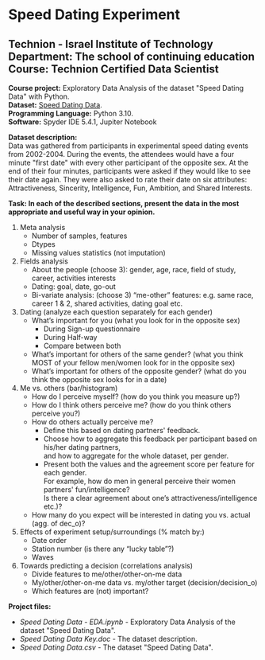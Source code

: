 # Speed Dating Experiment
## Technion - Israel Institute of Technology<br/>Department: The school of continuing education<br/>Course: Technion Certified Data Scientist

**Course project:** Exploratory Data Analysis of the dataset "Speed Dating Data" with Python.<br/>
**Dataset:** [Speed Dating Data](https://www.kaggle.com/datasets/annavictoria/speed-dating-experiment).<br/>
**Programming Language:** Python 3.10.<br/>
**Software:** Spyder IDE 5.4.1, Jupiter Notebook<br/>

**Dataset description:**<br/>
Data was gathered from participants in experimental speed dating events from 2002-2004. During the events, the attendees would have a four minute "first date" with every other participant of the opposite sex. At the end of their four minutes, participants were asked if they would like to see their date again. They were also asked to rate their date on six attributes: Attractiveness, Sincerity, Intelligence, Fun, Ambition, and Shared Interests.


**Task: In each of the described sections, present the data in the most appropriate and useful way in your opinion.**<br/>
1. Meta analysis<br/>
    * Number of samples, features<br/>
    * Dtypes<br/>
    * Missing values statistics (not imputation)<br/>
2. Fields analysis<br/>
    * About the people (choose 3): gender, age, race, field of study, career, activities interests<br/>
    * Dating: goal, date, go-out<br/>
    * Bi-variate analysis: (choose 3) “me-other” features: e.g. same race, career 1 & 2, shared activities, dating goal etc.<br/>
3. Dating (analyze each question separately for each gender)<br/>
    * What’s important for you (what you look for in the opposite sex)<br/>
        * During Sign-up questionnaire<br/>
        * During Half-way<br/>
        * Compare between both<br/>
    * What’s important for others of the same gender? (what you think MOST of your fellow men/women look for in the opposite sex)<br/>
    * What’s important for others of the opposite gender? (what do you think the opposite sex looks for in a date)<br/>
4. Me vs. others (bar/histogram)<br/>
    * How do I perceive myself? (how do you think you measure up?)<br/>
    * How do I think others perceive me? (how do you think others perceive you?)<br/>
    * How do others actually perceive me?<br/>
        * Define this based on dating partners' feedback.<br/>
        * Choose how to aggregate this feedback per participant based on his/her dating partners,<br/>
           and how to aggregate for the whole dataset, per gender.<br/>
        * Present both the values and the agreement score per feature for each gender.<br/>
           For example, how do men in general perceive their women partners' fun/intelligence?<br/>
           Is there a clear agreement about one’s attractiveness/intelligence etc.)?<br/>
    * How many do you expect will be interested in dating you vs. actual (agg. of dec_o)?<br/>
5. Effects of experiment setup/surroundings (% match by:)
   * Date order
   * Station number (is there any “lucky table”?)
   * Waves
6. Towards predicting a decision (correlations analysis)
   * Divide features to me/other/other-on-me data
   * My/other/other-on-me data vs. my/other target (decision/decision_o)
   * Which features are (not) important?

**Project files:**<br/>
* *Speed Dating Data - EDA.ipynb* - Exploratory Data Analysis of the dataset "Speed Dating Data".<br/>
* *Speed Dating Data Key.doc* - The dataset description.<br/>
* *Speed Dating Data.csv* - The dataset "Speed Dating Data".<br/>
